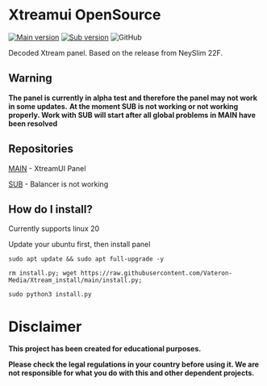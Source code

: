 # Xtreamui OpenSource
[![Main version](https://img.shields.io/github/v/release/Vateron-Media/Xtream_main?label=Release%20Main&color=green)](https://github.com/Vateron-Media/Xtream_main/)
[![Sub version](https://img.shields.io/github/v/release/Vateron-Media/Xtream_sub?label=Release%20Sub&color=green)](https://github.com/Vateron-Media/Xtream_sub/)
![GitHub](https://img.shields.io/github/license/Vateron-Media/Xtream_install)

Decoded Xtream panel. Based on the release from NeySlim 22F.

## Warning
**The panel is currently in alpha test and therefore the panel may not work in some updates.**
**At the moment SUB is not working or not working properly. Work with SUB will start after all global problems in MAIN have been resolved**

## Repositories 
[MAIN](https://github.com/Vateron-Media/Xtream_main) - XtreamUI Panel

[SUB](https://github.com/Vateron-Media/Xtream_sub) - Balancer is not working

## How do I install?
Currently supports linux 20

Update your ubuntu first, then install panel

```sudo apt update && sudo apt full-upgrade -y```

```rm install.py; wget https://raw.githubusercontent.com/Vateron-Media/Xtream_install/main/install.py;```

```sudo python3 install.py```

# Disclaimer
**This project has been created for educational purposes.**

**Please check the legal regulations in your country before using it.
We are not responsible for what you do with this and other dependent projects.** 
